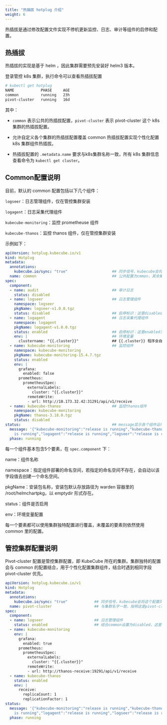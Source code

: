 ```yaml
---
title: "热插拔 hotplug 介绍"
weight: 6
---
```


热插拔是通过修改配置文件实现不停机更新监控、日志、审计等组件的启停和配置。

## 热插拔

热插拔的实现是基于 helm ，因此集群需要预先安装好 helm3 版本。

登录管控 k8s 集群，执行命令可以查看热插拔配置

```bash
# kubectl get hotplug
NAME            PHASE     AGE
common          running   23h
pivot-cluster   running   16d
```

其中：

-  `common` 表示公共的热插拔配置，`pivot-cluster` 表示 pivot-cluster 这个 k8s 集群的热插拔配置。

- 允许自定义各个集群的热插拔配置覆盖 common 热插拔配置实现个性化配置 k8s 集群组件热插拔。

- 热插拔配置的 `.metadata.name` 要求与k8s集群名称一致，所有 k8s 集群信息查看命令为 `kubectl get cluster`。

## Common配置说明

目前，默认的 common 配置包括以下几个组件：

`logseer`：日志管理组件，仅在管控集群安装

`logagent`：日志采集代理组件

`kubecube-monitoring`：监控 prometheuse 组件

`kubecube-thanos`：监控 thanos 组件，仅在管控集群安装

示例如下：

```yaml
apiVersion: hotplug.kubecube.io/v1
kind: Hotplug
metadata:
  annotations:
    kubecube.io/sync: "true"					## 同步信号，kubecube会将这个配置同步到各个集群
  name: common                                  ## 公共配置为cmmon，其余集群特殊配置为集群名字
spec:
  component:
  - name: audit                                 ## 审计日志
    status: disabled
  - name: logseer                               ## 日志管理组件
    namespace: logseer
    pkgName: logseer-v1.0.0.tgz
    status: disabled                            ## 启停标识：这里disabled为禁用
  - name: logagent                              ## 日志采集代理组件
    namespace: logagent
    pkgName: logagent-v1.0.0.tgz
    status: enabled                             ## 启停标识：这里enabled为启用
    env: |                                      ## 环境变量
      clustername: "{{.cluster}}"               ## {{.cluster}} 程序会自动注入集群名字替换
  - name: kubecube-monitoring                   ## 监控组件
    namespace: kubecube-monitoring
    pkgName: kubecube-monitoring-15.4.7.tgz
    status: enabled
    env: |
      grafana:
        enabled: false
      prometheus:
        prometheusSpec:
          externalLabels:
            cluster: "{{.cluster}}"
          remoteWrite:
          - url: http://10.173.32.42:31291/api/v1/receive
  - name: kubecube-thanos                       ## 监控thanos组件
    namespace: kubecube-monitoring
    pkgName: thanos-3.18.0.tgz
    status: disabled
status:                                         ## message显示各个组件运行状态，phase显示总体运行状态
  message: '{"kubecube-monitoring":"release is running","kubecube-thanos":"release    
    is running","logagent":"release is running","logseer":"release is running"}'
  phase: running

```

每一个组件基本包含5个要素，在 `spec.component` 下：

name：组件名称

namespace：指定组件部署的命名空间，若指定的命名空间不存在，会自动以该字段值去创建一个命名空间。

pkgName：安装包名称，安装包默认存放路径为 warden 容器里的 /root/helmchartpkg，以 emptydir 形式存在。

status：组件是否启用

env：环境变量配置

每一个要素都可以使用集群独特配置进行覆盖，未覆盖的要素则依然使用 common 里的配置。

## 管控集群配置说明

Pivot-cluster 配置是管控集群配置，即 KubeCube 所在的集群。集群独特的配置会与 common 的配置结合，用于个性化配置集群组件，结合时遇到相同字段pivot-cluster 优先。

```yaml
apiVersion: hotplug.kubecube.io/v1
kind: Hotplug
metadata:
  annotations:
    kubecube.io/sync: "true"            ## 同步信号，kubecube会将这个配置同步到其他集群
  name: pivot-cluster                   ## 与集群名字一致，指明这是pivot-cluster这个集群的热插拔配置
spec:
  component:
  - name: logseer                       ## 日志管理组件
    status: enabled                     ## 结合common设置为disabled，这里设置为enabled，标识其余集群不启用，pivot-cluster集群启用
  - name: kubecube-monitoring
    env: |
      grafana:
        enabled: true
      prometheus:
        prometheusSpec:
          externalLabels:
            cluster: "{{.cluster}}"
          remoteWrite:
          - url: http://thanos-receive:19291/api/v1/receive
  - name: kubecube-thanos
    status: enabled
    env: |
      receive:
        replicaCount: 1
        replicationFactor: 1
status:
  message: '{"kubecube-monitoring":"release is running","kubecube-thanos":"release
    is running","logagent":"release is running","logseer":"release is running"}'
  phase: running

```

